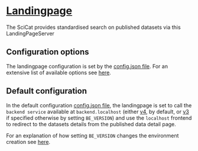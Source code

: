 # [Landingpage](https://github.com/SciCatProject/LandingPageServer)

The SciCat provides standardised search on published datasets via this LandingPageServer

## Configuration options

The landingpage configuration is set by the [config.json file](./config/config.json). For an extensive list of available options see [here](https://github.com/SciCatProject/LandingPageServer).

## Default configuration

In the default configuration [config.json file](./config/config.json), the landingpage is set to call the `backend service` available at `backend.localhost` (either [v4](../backend/services/v4/), by default, or [v3](../backend/services/v3/) if specified otherwise by setting `BE_VERSION`) and use the `localhost` frontend to redirect to the datasets details from the published data detail page.

For an explanation of how setting `BE_VERSION` changes the environment creation see [here](../../README.md#docker-compose-profiles-and-env-variables-configuration-options).
